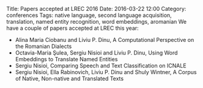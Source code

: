 Title: Papers accepted at LREC 2016
Date: 2016-03-22 12:00
Category: conferences
Tags: native language, second language acquisition, translation, named entity recognition, word embeddings, aromanian
We have a couple of papers accepted at LREC this year:
- Alina Maria Ciobanu and Liviu P. Dinu, A Computational Perspective on the Romanian Dialects
- Octavia-Maria Şulea, Sergiu Nisioi and Liviu P. Dinu, Using Word Embeddings to Translate Named Entities
- Sergiu Nisioi, Comparing Speech and Text Classification on ICNALE
- Sergiu Nisioi, Ella Rabinovich, Liviu P. Dinu and Shuly Wintner, A Corpus of Native, Non-native and Translated Texts 